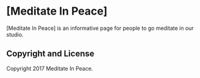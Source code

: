 # [Meditate In Peace]

[Meditate In Peace] is an informative page for people to go meditate in our studio.

## Copyright and License

Copyright 2017 Meditate In Peace.
